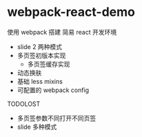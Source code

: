 # webpack-react-demo

使用 webpack 搭建 简易 react 开发环境

- slide 2 两种模式
- 多页签初版本实现
  - 多页签缓存实现
- 动态换肤
- 基础 less mixins
- 可配置的 webpack config

TODOLOST

- 多页签参数不同打开不同页签
- slide 多种模式
